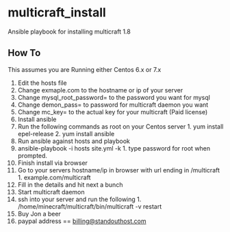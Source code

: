 # multicraft_install
Ansible playbook for installing multicraft 1.8

## How To
This assumes you are Running either Centos 6.x or 7.x

1. Edit the hosts file
  1. Change exmaple.com to the hostname or ip of your server
  2. Change mysql_root_password= to the password you want for mysql
  3. Change demon_pass= to password for multicraft daemon you want
  4. Change mc_key= to the actual key for your multicraft (Paid license)
2. Install ansible
  1. Run the following commands as root on your Centos server
    1. yum install epel-release
    2. yum install ansible
3. Run ansible against hosts and playbook
  1. ansible-playbook -i hosts site.yml -k
    1. type password for root when prompted.
4. Finish install via browser
  1. Go to your servers hostname/ip in browser with url ending in /multicraft
    1. example.com/multicraft
  2. Fill in the details and hit next a bunch
5. Start multicraft daemon
  1. ssh into your server and run the following
    1. /home/minecraft/multicraft/bin/multicraft -v restart
6. Buy Jon a beer
  1. paypal address == billing@standouthost.com
